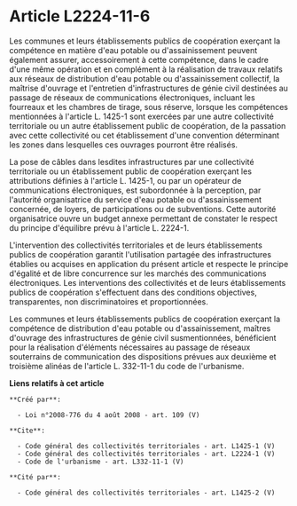 # Article L2224-11-6

Les communes et leurs établissements publics de coopération exerçant la compétence en matière d'eau potable ou
d'assainissement peuvent également assurer, accessoirement à cette compétence, dans le cadre d'une même opération et en
complément à la réalisation de travaux relatifs aux réseaux de distribution d'eau potable ou d'assainissement collectif, la
maîtrise d'ouvrage et l'entretien d'infrastructures de génie civil destinées au passage de réseaux de communications
électroniques, incluant les fourreaux et les chambres de tirage, sous réserve, lorsque les compétences mentionnées à
l'article L. 1425-1 sont exercées par une autre collectivité territoriale ou un autre établissement public de coopération, de
la passation avec cette collectivité ou cet établissement d'une convention déterminant les zones dans lesquelles ces ouvrages
pourront être réalisés. 

La pose de câbles dans lesdites infrastructures par une collectivité territoriale ou un établissement public de coopération
exerçant les attributions définies à l'article L. 1425-1, ou par un opérateur de communications électroniques, est
subordonnée à la perception, par l'autorité organisatrice du service d'eau potable ou d'assainissement concernée, de loyers,
de participations ou de subventions. Cette autorité organisatrice ouvre un budget annexe permettant de constater le respect
du principe d'équilibre prévu à l'article L. 2224-1.

L'intervention des collectivités territoriales et de leurs établissements publics de coopération garantit l'utilisation
partagée des infrastructures établies ou acquises en application du présent article et respecte le principe d'égalité et de
libre concurrence sur les marchés des communications électroniques. Les interventions des collectivités et de leurs
établissements publics de coopération s'effectuent dans des conditions objectives, transparentes, non discriminatoires et
proportionnées. 

Les communes et leurs établissements publics de coopération exerçant la compétence de distribution d'eau potable ou
d'assainissement, maîtres d'ouvrage des infrastructures de génie civil susmentionnées, bénéficient pour la réalisation
d'éléments nécessaires au passage de réseaux souterrains de communication des dispositions prévues aux deuxième et troisième
alinéas de l'article L. 332-11-1 du code de l'urbanisme.

**Liens relatifs à cet article**

	**Créé par**:

	  - Loi n°2008-776 du 4 août 2008 - art. 109 (V)

	**Cite**:

	  - Code général des collectivités territoriales - art. L1425-1 (V)
	  - Code général des collectivités territoriales - art. L2224-1 (V)
	  - Code de l'urbanisme - art. L332-11-1 (V)

	**Cité par**:

	  - Code général des collectivités territoriales - art. L1425-2 (V)
